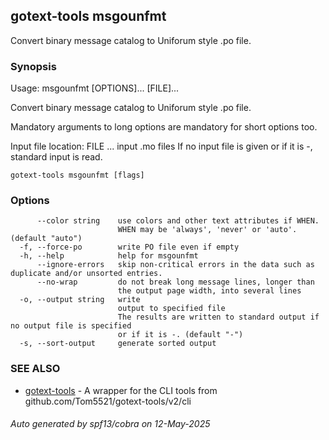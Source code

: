 ## gotext-tools msgounfmt

Convert binary message catalog to Uniforum style .po file.

### Synopsis

Usage: msgounfmt [OPTIONS]... [FILE]...

Convert binary message catalog to Uniforum style .po file.

Mandatory arguments to long options are mandatory for short options too.

Input file location:
  FILE ...                    input .mo files
If no input file is given or if it is -, standard input is read.

```
gotext-tools msgounfmt [flags]
```

### Options

```
      --color string    use colors and other text attributes if WHEN.
                        WHEN may be 'always', 'never' or 'auto'. (default "auto")
  -f, --force-po        write PO file even if empty
  -h, --help            help for msgounfmt
      --ignore-errors   skip non-critical errors in the data such as duplicate and/or unsorted entries.
      --no-wrap         do not break long message lines, longer than
                        the output page width, into several lines
  -o, --output string   write
                        output to specified file
                        The results are written to standard output if no output file is specified
                        or if it is -. (default "-")
  -s, --sort-output     generate sorted output
```

### SEE ALSO

* [gotext-tools](gotext-tools.md)	 - A wrapper for the CLI tools from github.com/Tom5521/gotext-tools/v2/cli

###### Auto generated by spf13/cobra on 12-May-2025

